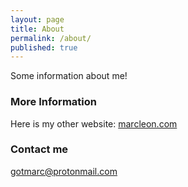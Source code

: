 ```yaml
---
layout: page
title: About
permalink: /about/
published: true
---
```


Some information about me!

### More Information

Here is my other website:  [marcleon.com](https://marcleon.com/)
### Contact me

[gotmarc@protonmail.com](mailto:gotmarc@protonmail.com)
